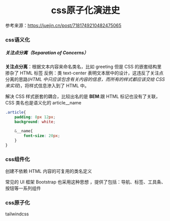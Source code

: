 # <center>**css原子化演进史**</center>

参考来源：https://juejin.cn/post/7181749210482475065

<article align="left" padding="0 12px">

### css语义化

##### 关注点分离（Separation of Concerns）
**关注点分离**：根据文本内容来命名类名，比如 greeting
但是 CSS 的嵌套结构里掺杂了 HTML 标签
反例：类 text-center 表明文本居中的设计，这违反了关注点分离的思路(*HTML 中只应该包含有关内容的信息，而所有的样式都应该交给 CSS 来实现*)，将样式信息渗入到了 HTML 中。

解决 CSS 样式嵌套的耦合，比较出名的是 **BEM**:跟 HTML 标记也没有了关联，CSS 类名也是语义化的
article__name
```css
.article{
    padding: 8px 12px;
    background: white;
 
    &__name{
        font-size: 20px;
    }
}
```
### css组件化
创建不依赖 HTML 内容的可复用的类名定义

常见的 UI 框架 Bootstrap 也采用这种思想 ，提供了包括：导航、标签、工具条、按钮等一系列组件

### css原子化

tailwindcss


</article>